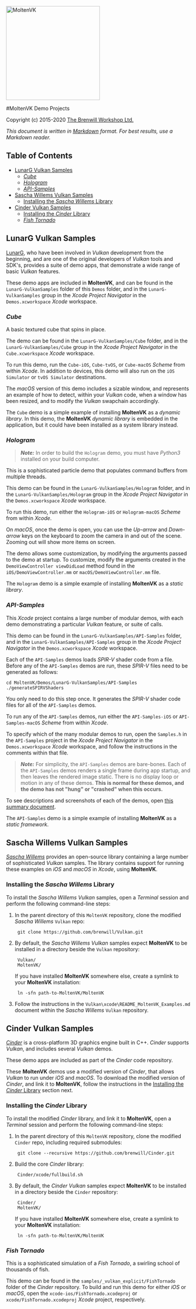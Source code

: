 <a class="site-logo" href="https://github.com/KhronosGroup/MoltenVK" title="MoltenVK">
	<img src="../Docs/images/MoltenVK-Logo-Banner.png" alt="MoltenVK" style="width:256px;height:auto">
</a>



#MoltenVK Demo Projects

Copyright (c) 2015-2020 [The Brenwill Workshop Ltd.](http://www.brenwill.com)

*This document is written in [Markdown](http://en.wikipedia.org/wiki/Markdown) format.
For best results, use a Markdown reader.*



Table of Contents
-----------------

- [LunarG Vulkan Samples](#lunarg-vulkan-samples)
	- [*Cube*](#lunarg-vulkan-samples-cube)
	- [*Hologram*](#lunarg-vulkan-samples-hologram)
	- [*API-Samples*](#lunarg-vulkan-samples-api)
- [Sascha Willems Vulkan Samples](#sascha-willems-vulkan-samples)
	- [Installing the *Sascha Willems* Library](#sascha-willems-install)
- [Cinder Vulkan Samples](#cinder-vulkan-samples)
	- [Installing the *Cinder* Library](#cinder-install)
	- [*Fish Tornado*](#cinder-vulkan-samples-fish-tornado)



<a name="lunarg-vulkan-samples"></a>
LunarG Vulkan Samples
---------------------

[LunarG](https://lunarg.com), who have been involved in *Vulkan* development from the
beginning, and are one of the original developers of *Vulkan* tools and SDK's, provides
a suite of demo apps, that demonstrate a wide range of basic *Vulkan* features.

These demo apps are included in **MoltenVK**, and can be found in the `LunarG-VulkanSamples` 
folder of this `Demos` folder, and in the `LunarG-VulkanSamples` group in the *Xcode Project Navigator*
in the `Demos.xcworkspace` *Xcode* workspace.


<a name="lunarg-vulkan-samples-cube"></a>
### *Cube*

A basic textured cube that spins in place.

The demo can be found in the `LunarG-VulkanSamples/Cube` folder, and in the 
`LunarG-VulkanSamples/Cube` group in the *Xcode Project Navigator* in the 
`Cube.xcworkspace` *Xcode* workspace.

To run this demo, run the `Cube-iOS`, `Cube-tvOS`, or `Cube-macOS` *Scheme* from within *Xcode*. 
In addition to devices, this demo will also run on the `iOS Simulator` or `tvOS Simulator` destinations.

The *macOS* version of this demo includes a sizable window, and represents an example of how to detect,
within your *Vulkan* code, when a window has been resized, and to modify the *Vulkan* swapchain accordingly.

The `Cube` demo is a simple example of installing **MoltenVK** as a *dynamic library*. In this demo, 
the **MoltenVK** *dynamic library* is embedded in the application, but it could have been installed 
as a system library instead.


<a name="lunarg-vulkan-samples-hologram"></a>
### *Hologram*

> **_Note:_** In order to build the `Hologram` demo, you must have *Python3* installed
> on your build computer.

This is a sophisticated particle demo that populates command buffers from multiple threads.

This demo can be found in the `LunarG-VulkanSamples/Hologram` folder, and in the 
`LunarG-VulkanSamples/Hologram` group in the *Xcode Project Navigator* in the 
`Demos.xcworkspace` *Xcode* workspace.

To run this demo, run either the `Hologram-iOS` or `Hologram-macOS` *Scheme* from within *Xcode*.

On *macOS*, once the demo is open, you can use the *Up-arrow* and *Down-arrow* keys on the 
keyboard to zoom the camera in and out of the scene. Zooming out will show more items on screen.

The demo allows some customization, by modifying the arguments passed to the demo at startup.
To customize, modify the arguments created in the `DemoViewController viewDidLoad` method
found in the `iOS/DemoViewController.mm` or `macOS/DemoViewController.mm` file.

The `Hologram` demo is a simple example of installing **MoltenVK** as a *static library*.


<a name="lunarg-vulkan-samples-api"></a>
### *API-Samples*

This *Xcode* project contains a large number of modular demos, with each demo
demonstrating a particular *Vulkan* feature, or suite of calls.

This demo can be found in the `LunarG-VulkanSamples/API-Samples` folder, and in the 
`LunarG-VulkanSamples/API-Samples` group in the *Xcode Project Navigator* in the 
`Demos.xcworkspace` *Xcode* workspace.

Each of the `API-Samples` demos loads *SPIR-V* shader code from a file. Before any of the 
`API-Samples` demos are run, these *SPIR-V* files need to be generated as follows:

	cd MoltenVK/Demos/LunarG-VulkanSamples/API-Samples
	./generateSPIRVShaders
 
You only need to do this step once. It generates the *SPIR-V* shader code files for
all of the `API-Samples` demos.

To run any of the `API-Samples` demos, run either the `API-Samples-iOS` or `API-Samples-macOS` 
*Scheme* from within *Xcode*.

To specify which of the many modular demos to run, open the `Samples.h` in the `API-Samples`
project in the *Xcode Project Navigator* in the `Demos.xcworkspace` *Xcode* workspace, and
follow the instructions in the comments within that file.

> **_Note:_** For simplicity, the `API-Samples` demos are bare-bones. Each of the `API-Samples` 
> demos renders a single frame during app startup, and then leaves the rendered image static. 
> There is no display loop or motion in any of these demos.
> **This is normal for these demos, and the demo has not "hung" or "crashed" when this occurs.**

To see descriptions and screenshots of each of the demos, open 
[this summary document](LunarG-VulkanSamples/VulkanSamples/samples_index.html#AdditionalVulkan).

The `API-Samples` demo is a simple example of installing **MoltenVK** as a *static framework*.



<a name="sascha-willems-vulkan-samples"></a>
Sascha Willems Vulkan Samples
-----------------------------

[*Sascha Willems*](https://github.com/brenwill/Vulkan) provides an open-source library containing 
a large number of sophisticated *Vulkan* samples. The library contains support for running these
examples on *iOS* and *macOS* in *Xcode*, using **MoltenVK**.


<a name="sascha-willems-install"></a>
### Installing the *Sascha Willems* Library

To install the *Sascha Willems Vulkan* samples, open a *Terminal* session and perform 
the following command-line steps:

1. In the parent directory of this `MoltenVK` repository, clone the modified *Sascha Willems* `Vulkan` repo:

		git clone https://github.com/brenwill/Vulkan.git

2. By default, the *Sascha Willems Vulkan* samples expect **MoltenVK** to be installed in a directory
   beside the `Vulkan` repository:
   
		Vulkan/
   		MoltenVK/
  
    If you have installed **MoltenVK** somewhere else, create a symlink to your **MoltenVK** installation:
   
		ln -sfn path-to-MoltenVK/MoltenVK

2. Follow the instructions in the `Vulkan\xcode\README_MoltenVK_Examples.md` document
   within the *Sascha Willems* `Vulkan` repository.



<a name="cinder-vulkan-samples"></a>
Cinder Vulkan Samples
---------------------

[*Cinder*](https://libcinder.org) is a cross-platform 3D graphics engine built in C++. 
*Cinder* supports *Vulkan*, and includes several *Vulkan* demos.

These demo apps are included as part of the *Cinder* code repository.

These **MoltenVK** demos use a modified version of *Cinder*, that allows *Vulkan* to run under 
*iOS* and *macOS*. To download the modified version of *Cinder*, and link it to **MoltenVK**, 
follow the instructions in the [Installing the *Cinder* Library](#cinder-install) 
section next.


<a name="cinder-install"></a>
### Installing the *Cinder* Library

To install the modified *Cinder* library, and link it to **MoltenVK**,
open a *Terminal* session and perform the following command-line steps:

1. In the parent directory of this `MoltenVK` repository, clone the modified `Cinder` repo, 
   including required submodules:

		git clone --recursive https://github.com/brenwill/Cinder.git

2. Build the core *Cinder* library:

		Cinder/xcode/fullbuild.sh

3. By default, the *Cinder Vulkan* samples expect **MoltenVK** to be installed in a directory
   beside the `Cinder` repository:
   
		Cinder/
   		MoltenVK/

    If you have installed **MoltenVK** somewhere else, create a symlink to your **MoltenVK** installation:
   
		ln -sfn path-to-MoltenVK/MoltenVK



<a name="cinder-vulkan-samples-fish-tornado"></a>
### *Fish Tornado*

This is a sophisticated simulation of a *Fish Tornado*, a swirling school of thousands of fish.

This demo can be found in the `samples/_vulkan_explicit/FishTornado` folder of the *Cinder* repository.
To build and run this demo for either *iOS* or *macOS*, open the `xcode-ios/FishTornado.xcodeproj` 
or `xcode/FishTornado.xcodeproj` *Xcode* project, respectively.

